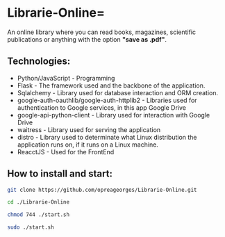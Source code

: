 # Librarie-Online=

An online library where you can read books, magazines, scientific publications or anything with the option **"save as .pdf"**.

## Technologies:

  - Python/JavaScript - Programming
  - Flask - The framework used and the backbone of the application.
  - Sqlalchemy - Library used for database interaction and ORM creation.
  - google-auth-oauthlib/google-auth-httplib2 - Libraries used for authentication to Google services, in this app Google Drive
  - google-api-python-client - Library used for interaction with Google Drive
  - waitress - Library used for serving the application
  - distro - Library used to determinate what Linux distribution the application runs on, if it runs on a Linux machine.
  - ReacctJS - Used for the FrontEnd

## How to install and start:

```sh
git clone https://github.com/opreageorges/Librarie-Online.git

cd ./Librarie-Online

chmod 744 ./start.sh

sudo ./start.sh
```
